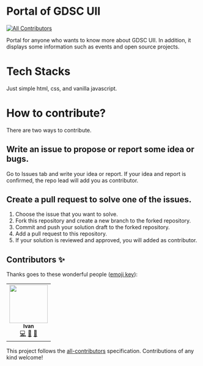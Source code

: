 # Portal of GDSC UII
<!-- ALL-CONTRIBUTORS-BADGE:START - Do not remove or modify this section -->
[![All Contributors](https://img.shields.io/badge/all_contributors-1-orange.svg?style=flat-square)](#contributors-)
<!-- ALL-CONTRIBUTORS-BADGE:END -->
Portal for anyone who wants to know more about GDSC UII. In addition, it displays some information such as events and open source projects.

# Tech Stacks
Just simple html, css, and vanilla javascript.

# How to contribute?
There are two ways to contribute.
## Write an issue to propose or report some idea or bugs.
Go to Issues tab and write your idea or report. If your idea and report is confirmed, the repo lead will add you as contributor.
## Create a pull request to solve one of the issues.
1. Choose the issue that you want to solve.
2. Fork this repository and create a new branch to the forked repository.
3. Commit and push your solution draft to the forked repository.
4. Add a pull request to this repository.
5. If your solution is reviewed and approved, you will added as contributor.

## Contributors ✨

Thanks goes to these wonderful people ([emoji key](https://allcontributors.org/docs/en/emoji-key)):

<!-- ALL-CONTRIBUTORS-LIST:START - Do not remove or modify this section -->
<!-- prettier-ignore-start -->
<!-- markdownlint-disable -->
<table>
  <tr>
    <td align="center"><a href="https://github.com/me"><img src="https://avatars.githubusercontent.com/u/9734?v=4?s=100" width="100px;" alt=""/><br /><sub><b>Ivan</b></sub></a><br /><a href="https://github.com/gdscuii/portal/commits?author=me" title="Code">💻</a> <a href="#ideas-me" title="Ideas, Planning, & Feedback">🤔</a> <a href="#design-me" title="Design">🎨</a></td>
  </tr>
</table>

<!-- markdownlint-restore -->
<!-- prettier-ignore-end -->

<!-- ALL-CONTRIBUTORS-LIST:END -->

This project follows the [all-contributors](https://github.com/all-contributors/all-contributors) specification. Contributions of any kind welcome!